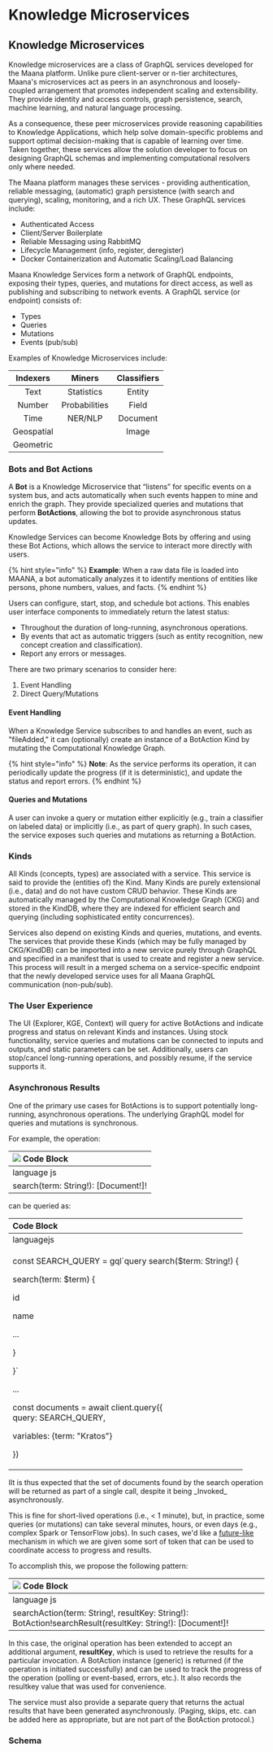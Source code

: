 # Knowledge Microservices

## Knowledge Microservices

Knowledge microservices are a class of GraphQL services developed for the Maana platform. Unlike pure client-server or n-tier architectures, Maana's microservices act as peers in an asynchronous and loosely-coupled arrangement that promotes independent scaling and extensibility. They provide identity and access controls, graph persistence, search, machine learning, and natural language processing.

As a consequence, these peer microservices provide reasoning capabilities to Knowledge Applications, which help solve domain-specific problems and support optimal decision-making that is capable of learning over time. Taken together, these services allow the solution developer to focus on designing GraphQL schemas and implementing computational resolvers only where needed.

The Maana platform manages these services - providing authentication, reliable messaging, \(automatic\) graph persistence \(with search and querying\), scaling, monitoring, and a rich UX. These GraphQL services include:

* Authenticated Access
* Client/Server Boilerplate
* Reliable Messaging using RabbitMQ
* Lifecycle Management \(info, register, deregister\)
* Docker Containerization and Automatic Scaling/Load Balancing

Maana Knowledge Services form a network of GraphQL endpoints, exposing their types, queries, and mutations for direct access, as well as publishing and subscribing to network events. A GraphQL service \(or endpoint\) consists of:

* Types
* Queries
* Mutations
* Events \(pub/sub\)

Examples of Knowledge Microservices include:

| Indexers | Miners | Classifiers |
| :---: | :---: | :---: |
| Text | Statistics | Entity |
| Number | Probabilities | Field |
| Time | NER/NLP | Document |
| Geospatial |  | Image |
| Geometric |  |  |

### Bots and Bot Actions

A **Bot** is a Knowledge Microservice that “listens” for specific events on a system bus, and acts automatically when such events happen to mine and enrich the graph. They provide specialized queries and mutations that perform **BotActions**, allowing the bot to provide asynchronous status updates. 

Knowledge Services can become Knowledge Bots by offering and using these Bot Actions, which allows the service to interact more directly with users.

{% hint style="info" %}
**Example**:  When a raw data file is loaded into MAANA, a bot automatically analyzes it to identify mentions of entities like persons, phone numbers, values, and facts.
{% endhint %}

Users can configure, start, stop, and schedule bot actions. This enables user interface components to immediately return the latest status: 

* Throughout the duration of long-running, asynchronous operations.
* By events that act as automatic triggers \(such as entity recognition, new concept creation and classification\).
* Report any errors or messages.

There are two primary scenarios to consider here: 

1. Event Handling
2. Direct Query/Mutations 

#### Event Handling 

When a Knowledge Service subscribes to and handles an event, such as "fileAdded," it can \(optionally\) create an instance of a BotAction Kind by mutating the Computational Knowledge Graph.

{% hint style="info" %}
**Note**:  As the service performs its operation, it can periodically update the progress \(if it is deterministic\), and update the status and report errors.
{% endhint %}

#### Queries and Mutations 

A user can invoke a query or mutation either explicitly \(e.g., train a classifier on labeled data\) or implicitly \(i.e., as part of query graph\). In such cases, the service exposes such queries and mutations as returning a BotAction.

### Kinds

All Kinds \(concepts, types\) are associated with a service. This service is said to provide the \(entities of\) the Kind. Many Kinds are purely extensional \(i.e., data\) and do not have custom CRUD behavior. These Kinds are automatically managed by the Computational Knowledge Graph \(CKG\) and stored in the KindDB, where they are indexed for efficient search and querying \(including sophisticated entity concurrences\).

Services also depend on existing Kinds and queries, mutations, and events. The services that provide these Kinds \(which may be fully managed by CKG/KindDB\) can be imported into a new service purely through GraphQL and specified in a manifest that is used to create and register a new service. This process will result in a merged schema on a service-specific endpoint that the newly developed service uses for all Maana GraphQL communication \(non-pub/sub\).

### The User Experience

The UI \(Explorer, KGE, Context\) will query for active BotActions and indicate progress and status on relevant Kinds and instances. Using stock functionality, service queries and mutations can be connected to inputs and outputs, and static parameters can be set. Additionally, users can stop/cancel long-running operations, and possibly resume, if the service supports it.

### Asynchronous Results 

One of the primary use cases for BotActions is to support potentially long-running, asynchronous operations. The underlying GraphQL model for queries and mutations is synchronous. 

For example, the operation:

| ![](https://confluence.corp.maana.io/s/en_US/7109/9af699845080e5027a80c674ed9e6d30a44ff7e8/_/plugins/servlet/confluence/placeholder/macro-icon?name=code) Code Block |
| :--- |
| language    js |
| search\(term: String!\): \[Document!\]! |

can be queried as:

<table>
  <thead>
    <tr>
      <th style="text-align:left">
        <img src="https://confluence.corp.maana.io/s/en_US/7109/9af699845080e5027a80c674ed9e6d30a44ff7e8/_/plugins/servlet/confluence/placeholder/macro-icon?name=code"
        alt/>Code Block</th>
    </tr>
  </thead>
  <tbody>
    <tr>
      <td style="text-align:left">languagejs</td>
    </tr>
    <tr>
      <td style="text-align:left">
        <p>const SEARCH_QUERY = gql`query search($term: String!) {</p>
        <p>search(term: $term) {</p>
        <p>id</p>
        <p>name</p>
        <p>...</p>
        <p>}</p>
        <p>}`</p>
        <p></p>
        <p>...</p>
        <p>const documents = await client.query({
          <br />query: SEARCH_QUERY,</p>
        <p>variables: {term: &quot;Kratos&quot;}</p>
        <p>})</p>
      </td>
    </tr>
  </tbody>
</table>IIt is thus expected that the set of documents found by the search operation will be returned as part of a single call, despite it being _Invoked_ asynchronously. 

This is fine for short-lived operations \(i.e., &lt; 1 minute\), but, in practice, some queries \(or mutations\) can take several minutes, hours, or even days \(e.g., complex Spark or TensorFlow jobs\). In such cases, we'd like a [future-like](https://en.wikipedia.org/wiki/Futures_and_promises) mechanism in which we are given some sort of token that can be used to coordinate access to progress and results.

To accomplish this, we propose the following pattern:

| ![](https://confluence.corp.maana.io/s/en_US/7109/9af699845080e5027a80c674ed9e6d30a44ff7e8/_/plugins/servlet/confluence/placeholder/macro-icon?name=code) Code Block |
| :--- |
| language    js |
| searchAction\(term: String!, resultKey: String!\): BotAction!searchResult\(resultKey: String!\): \[Document!\]!  |

In this case, the original operation has been extended to accept an additional argument, **resultKey**, which is used to retrieve the results for a particular invocation. A BotAction instance \(generic\) is returned \(if the operation is initiated successfully\) and can be used to track the progress of the operation \(polling or event-based, errors, etc.\). It also records the resultkey value that was used for convenience. 

The service must also provide a separate query that returns the actual results that have been generated asynchronously. \(Paging, skips, etc. can be added here as appropriate, but are not part of the BotAction protocol.\)

### Schema





